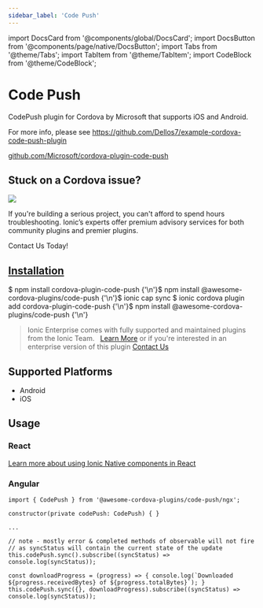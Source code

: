 ```yaml
---
sidebar_label: 'Code Push'
---
```


import DocsCard from '@components/global/DocsCard';
import DocsButton from '@components/page/native/DocsButton';
import Tabs from '@theme/Tabs';
import TabItem from '@theme/TabItem';
import CodeBlock from '@theme/CodeBlock';

# Code Push

CodePush plugin for Cordova by Microsoft that supports iOS and Android.

For more info, please see https://github.com/Dellos7/example-cordova-code-push-plugin

<p>
  <a href="https://github.com/Microsoft/cordova-plugin-code-push" target="_blank" rel="noopener" className="git-link">github.com/Microsoft/cordova-plugin-code-push</a>
</p>

<h2>Stuck on a Cordova issue?</h2>
<DocsCard
  className="cordova-ee-card"
  header="Don't waste precious time on plugin issues."
  href="https://ionicframework.com/sales?product_of_interest=Ionic%20Native"
>
  <div>
    <img src="/docs/icons/native-cordova-bot.png" class="cordova-ee-img" />
    <p>If you're building a serious project, you can't afford to spend hours troubleshooting. Ionic’s experts offer premium advisory services for both community plugins and premier plugins.</p>
    <DocsButton className="native-ee-detail">Contact Us Today!</DocsButton>
  </div>
</DocsCard>

<h2 id="installation">
  <a href="#installation">Installation</a>
</h2>
<Tabs
  groupId="runtime"
  defaultValue="Capacitor"
  values={[
    { value: 'Capacitor', label: 'Capacitor' },
    { value: 'Cordova', label: 'Cordova' },
    { value: 'Enterprise', label: 'Enterprise' },
  ]}
>
  <TabItem value="Capacitor">
    <CodeBlock className="language-shell">
      $ npm install cordova-plugin-code-push {'\n'}$ npm install @awesome-cordova-plugins/code-push {'\n'}$ ionic cap
      sync
    </CodeBlock>
  </TabItem>
  <TabItem value="Cordova">
    <CodeBlock className="language-shell">
      $ ionic cordova plugin add cordova-plugin-code-push {'\n'}$ npm install @awesome-cordova-plugins/code-push {'\n'}
    </CodeBlock>
  </TabItem>
  <TabItem value="Enterprise">
    <blockquote>
      Ionic Enterprise comes with fully supported and maintained plugins from the Ionic Team. &nbsp;
      <a className="btn" href="https://ionic.io/docs/premier-plugins">Learn More</a> or if you're interested in an enterprise version of this plugin <a className="btn" href="https://ionicframework.com/sales?product_of_interest=Ionic%20Enterprise%20Engine">Contact Us</a>
    </blockquote>
  </TabItem>
</Tabs>

## Supported Platforms

- Android
- iOS

## Usage

### React

[Learn more about using Ionic Native components in React](../native-community.md#react)

### Angular

```tsx
import { CodePush } from '@awesome-cordova-plugins/code-push/ngx';

constructor(private codePush: CodePush) { }

...

// note - mostly error & completed methods of observable will not fire
// as syncStatus will contain the current state of the update
this.codePush.sync().subscribe((syncStatus) => console.log(syncStatus));

const downloadProgress = (progress) => { console.log(`Downloaded ${progress.receivedBytes} of ${progress.totalBytes}`); }
this.codePush.sync({}, downloadProgress).subscribe((syncStatus) => console.log(syncStatus));

```
